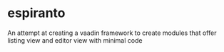 # espiranto
An attempt at creating a vaadin framework to create modules that offer listing view and editor view with minimal code
